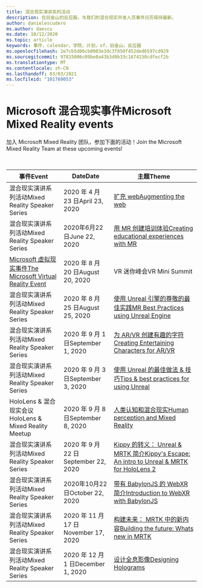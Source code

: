 ```yaml
---
title: 混合现实演讲系列活动
description: 在旧金山的反应器，与我们的混合现实开发人员事件日历保持最新。
author: danielescudero
ms.author: daescu
ms.date: 10/12/2020
ms.topic: article
keywords: 事件，calendar，学院，计划，sf，旧金山，反应器
ms.openlocfilehash: 2e7cb5d06cb0903e3dc3f850f452ded6597cd929
ms.sourcegitcommit: 97815006c09be0a43b3d9b33c1674150cdfecf2b
ms.translationtype: MT
ms.contentlocale: zh-CN
ms.lasthandoff: 03/03/2021
ms.locfileid: "101760053"
---
```

# <a name="microsoft-mixed-reality-events"></a><span data-ttu-id="6ced5-104">Microsoft 混合现实事件</span><span class="sxs-lookup"><span data-stu-id="6ced5-104">Microsoft Mixed Reality events</span></span>

<span data-ttu-id="6ced5-105">加入 Microsoft Mixed Reality 团队，参加下面的活动！</span><span class="sxs-lookup"><span data-stu-id="6ced5-105">Join the Microsoft Mixed Reality Team at these upcoming events!</span></span>

<br>

|<span data-ttu-id="6ced5-106">事件</span><span class="sxs-lookup"><span data-stu-id="6ced5-106">Event</span></span>|<span data-ttu-id="6ced5-107">Date</span><span class="sxs-lookup"><span data-stu-id="6ced5-107">Date</span></span>|<span data-ttu-id="6ced5-108">主题</span><span class="sxs-lookup"><span data-stu-id="6ced5-108">Theme</span></span>|
|-------------|-------------|-----|
| <span data-ttu-id="6ced5-109">混合现实演讲系列活动</span><span class="sxs-lookup"><span data-stu-id="6ced5-109">Mixed Reality Speaker Series</span></span>|<span data-ttu-id="6ced5-110">2020 年 4 月 23 日</span><span class="sxs-lookup"><span data-stu-id="6ced5-110">April 23, 2020</span></span>|[<span data-ttu-id="6ced5-111">扩充 web</span><span class="sxs-lookup"><span data-stu-id="6ced5-111">Augmenting the web</span></span>](https://channel9.msdn.com/Shows/Docs-Mixed-Reality/Augmenting-WebXR-Standards)|
| <span data-ttu-id="6ced5-112">混合现实演讲系列活动</span><span class="sxs-lookup"><span data-stu-id="6ced5-112">Mixed Reality Speaker Series</span></span>|<span data-ttu-id="6ced5-113">2020年6月22日</span><span class="sxs-lookup"><span data-stu-id="6ced5-113">June 22, 2020</span></span>|[<span data-ttu-id="6ced5-114">用 MR 创建培训体验</span><span class="sxs-lookup"><span data-stu-id="6ced5-114">Creating educational experiences with MR</span></span>](https://channel9.msdn.com/Shows/Docs-Mixed-Reality/Educational-Experiences-in-MR)|
| [<span data-ttu-id="6ced5-115">Microsoft 虚拟现实事件</span><span class="sxs-lookup"><span data-stu-id="6ced5-115">The Microsoft Virtual Reality Event</span></span>](https://www.meetup.com/hololens-mr/events/272364822/)|<span data-ttu-id="6ced5-116">2020 年 8 月 20 日</span><span class="sxs-lookup"><span data-stu-id="6ced5-116">August 20, 2020</span></span>|<span data-ttu-id="6ced5-117">VR 迷你峰会</span><span class="sxs-lookup"><span data-stu-id="6ced5-117">VR Mini Summit</span></span>|
| <span data-ttu-id="6ced5-118">混合现实演讲系列活动</span><span class="sxs-lookup"><span data-stu-id="6ced5-118">Mixed Reality Speaker Series</span></span>|<span data-ttu-id="6ced5-119">2020 年 8 月 25 日</span><span class="sxs-lookup"><span data-stu-id="6ced5-119">August 25, 2020</span></span>|[<span data-ttu-id="6ced5-120">使用 Unreal 引擎的尊敬的最佳实践</span><span class="sxs-lookup"><span data-stu-id="6ced5-120">MR Best Practices using Unreal Engine</span></span>](https://channel9.msdn.com/Shows/Docs-Mixed-Reality/Tips-and-Best-Practices-for-using-UE4-in-MR)|
| <span data-ttu-id="6ced5-121">混合现实演讲系列活动</span><span class="sxs-lookup"><span data-stu-id="6ced5-121">Mixed Reality Speaker Series</span></span>|<span data-ttu-id="6ced5-122">2020 年 9 月 1 日</span><span class="sxs-lookup"><span data-stu-id="6ced5-122">September 1, 2020</span></span>|[<span data-ttu-id="6ced5-123">为 AR/VR 创建有趣的字符</span><span class="sxs-lookup"><span data-stu-id="6ced5-123">Creating Entertaining Characters for AR/VR</span></span>](https://channel9.msdn.com/Shows/Docs-Mixed-Reality/Creating-Entertaining-Characters-for-Mixed-Reality)|
| <span data-ttu-id="6ced5-124">混合现实演讲系列活动</span><span class="sxs-lookup"><span data-stu-id="6ced5-124">Mixed Reality Speaker Series</span></span>|<span data-ttu-id="6ced5-125">2020 年 9 月 3 日</span><span class="sxs-lookup"><span data-stu-id="6ced5-125">September 3, 2020</span></span>|[<span data-ttu-id="6ced5-126">使用 Unreal 的最佳做法 & 技巧</span><span class="sxs-lookup"><span data-stu-id="6ced5-126">Tips & best practices for using Unreal</span></span>](https://channel9.msdn.com/Shows/Docs-Mixed-Reality/Tips-and-Best-Practices-for-using-UE4-in-MR)|
| <span data-ttu-id="6ced5-127">HoloLens & 混合现实会议</span><span class="sxs-lookup"><span data-stu-id="6ced5-127">HoloLens & Mixed Reality Meetup</span></span>|<span data-ttu-id="6ced5-128">2020 年 9 月 8 日</span><span class="sxs-lookup"><span data-stu-id="6ced5-128">September 8, 2020</span></span>|[<span data-ttu-id="6ced5-129">人类认知和混合现实</span><span class="sxs-lookup"><span data-stu-id="6ced5-129">Human perception and Mixed Reality</span></span>](https://channel9.msdn.com/Shows/Docs-Mixed-Reality/Human-Perception-and-Mixed-Reality)|
| <span data-ttu-id="6ced5-130">混合现实演讲系列活动</span><span class="sxs-lookup"><span data-stu-id="6ced5-130">Mixed Reality Speaker Series</span></span>|<span data-ttu-id="6ced5-131">2020 年 9 月 22 日</span><span class="sxs-lookup"><span data-stu-id="6ced5-131">September 22, 2020</span></span>|[<span data-ttu-id="6ced5-132">Kippy 的转义： Unreal & MRTK 简介</span><span class="sxs-lookup"><span data-stu-id="6ced5-132">Kippy's Escape: An intro to Unreal & MRTK for HoloLens 2</span></span>](../develop/unreal/unreal-kippys-escape.md)|
| <span data-ttu-id="6ced5-133">混合现实演讲系列活动</span><span class="sxs-lookup"><span data-stu-id="6ced5-133">Mixed Reality Speaker Series</span></span>|<span data-ttu-id="6ced5-134">2020年10月22日</span><span class="sxs-lookup"><span data-stu-id="6ced5-134">October 22, 2020</span></span>|[<span data-ttu-id="6ced5-135">带有 BabylonJS 的 WebXR 简介</span><span class="sxs-lookup"><span data-stu-id="6ced5-135">Introduction to WebXR with BabylonJS</span></span>](https://channel9.msdn.com/Shows/Docs-Mixed-Reality/Adding-Augmented-Reality-to-your-Typescript-Project)|
| <span data-ttu-id="6ced5-136">混合现实演讲系列活动</span><span class="sxs-lookup"><span data-stu-id="6ced5-136">Mixed Reality Speaker Series</span></span>|<span data-ttu-id="6ced5-137">2020 年 11 月 17 日</span><span class="sxs-lookup"><span data-stu-id="6ced5-137">November 17, 2020</span></span>|[<span data-ttu-id="6ced5-138">构建未来： MRTK 中的新内容</span><span class="sxs-lookup"><span data-stu-id="6ced5-138">Building the future: Whats new in MRTK</span></span>](https://channel9.msdn.com/Shows/Docs-Mixed-Reality/Building-the-Future-Whats-New-in-the-Mixed-Reality-Toolkit)|
| <span data-ttu-id="6ced5-139">混合现实演讲系列活动</span><span class="sxs-lookup"><span data-stu-id="6ced5-139">Mixed Reality Speaker Series</span></span>|<span data-ttu-id="6ced5-140">2020 年 12 月 1 日</span><span class="sxs-lookup"><span data-stu-id="6ced5-140">December 1, 2020</span></span>|[<span data-ttu-id="6ced5-141">设计全息影像</span><span class="sxs-lookup"><span data-stu-id="6ced5-141">Designing Holograms</span></span>](https://channel9.msdn.com/Shows/Docs-Mixed-Reality/Making-of-Designing-Holograms)|
